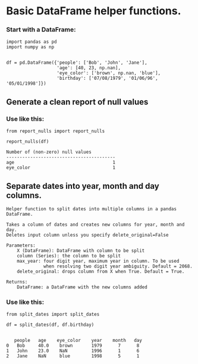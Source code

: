 # Basic DataFrame helper functions.

### Start with a DataFrame:

```
import pandas as pd
import numpy as np


df = pd.DataFrame({'people': ['Bob', 'John', 'Jane'],
                   'age': [40, 23, np.nan],
                   'eye_color': ['brown', np.nan, 'blue'], 
                   'birthday': ['07/08/1979', '01/06/96', '05/01/1998']})
```

## Generate a clean report of null values

### Use like this:

```
from report_nulls import report_nulls

report_nulls(df)
```

```
Number of (non-zero) null values
-----------------------------------------
age                                     1
eye_color                               1

```

## Separate dates into year, month and day columns.

``` 
Helper function to split dates into multiple columns in a pandas DataFrame. 
  
Takes a column of dates and creates new columns for year, month and day. 
Deletes input column unless you specify delete_original=False
  
Parameters: 
    X (DataFrame): DataFrame with column to be split
    column (Series): the column to be split
    max_year: four digit year, maximum year in column. To be used 
              when resolving two digit year ambiguity. Default = 2068.
    delete_original: drops column from X when True. Default = True.
  
Returns: 
    DataFrame: a DataFrame with the new columns added
```

### Use like this:

```
from split_dates import split_dates

df = split_dates(df, df.birthday)
```
```

   people   age    eye_color    year    month   day
0   Bob     40.0    brown       1979      7      8
1   John    23.0    NaN         1996      1      6
2   Jane    NaN     blue        1998      5      1

```